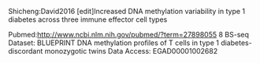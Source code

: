 Shicheng:David2016
[edit]Increased DNA methylation variability in type 1 diabetes across three immune effector cell types

Pubmed:http://www.ncbi.nlm.nih.gov/pubmed/?term=27898055
8 BS-seq Dataset: BLUEPRINT DNA methylation profiles of T cells in type 1 diabetes-discordant monozygotic twins
Data Access: EGAD00001002682
